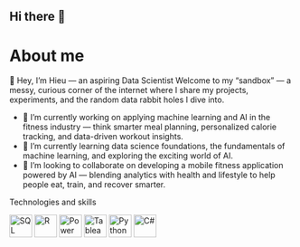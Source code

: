 ## Hi there 👋
# About me
👋 Hey, I’m Hieu — an aspiring Data Scientist
Welcome to my “sandbox” — a messy, curious corner of the internet where I share my projects, experiments, and the random data rabbit holes I dive into.

- 🔭 I’m currently working on applying machine learning and AI in the fitness industry — think smarter meal planning, personalized calorie tracking, and data-driven workout insights.
- 🌱 I’m currently learning data science foundations, the fundamentals of machine learning, and exploring the exciting world of AI.
- 👯 I’m looking to collaborate on developing a mobile fitness application powered by AI — blending analytics with health and lifestyle to help people eat, train, and recover smarter.

Technologies and skills
<p align="left">
  <img src="https://cdn.jsdelivr.net/npm/simple-icons@latest/icons/microsoftsqlserver.svg" width="40" alt="SQL Server"/>
  <img src="https://cdn.jsdelivr.net/npm/simple-icons@latest/icons/r.svg" width="40" alt="R"/>
  <img src="https://cdn.jsdelivr.net/npm/simple-icons@latest/icons/powerbi.svg" width="40" alt="Power BI"/>
  <img src="https://cdn.jsdelivr.net/npm/simple-icons@latest/icons/tableau.svg" width="40" alt="Tableau"/>
  <img src="https://cdn.jsdelivr.net/npm/simple-icons@latest/icons/python.svg" width="40" alt="Python"/>
  <img src="https://cdn.jsdelivr.net/npm/simple-icons@latest/icons/csharp.svg" width="40" alt="C#"/>




